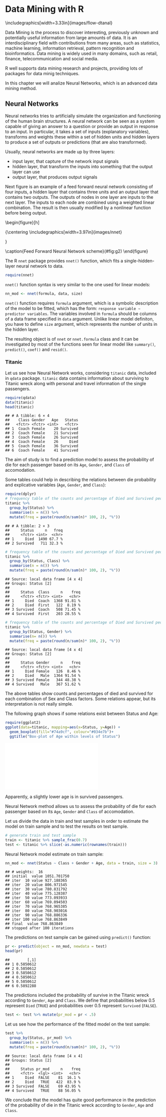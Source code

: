 # Data Mining with R





\includegraphics[width=3.33in]{images/flow-dtanal} 

Data Mining is the process to discover interesting, previously unknown and potentially useful information from large amounts of data. It is an interdisciplinary field with contributions from many areas, such as statistics, machine learning, information retrieval, pattern recognition and bioinformatics. Data mining is widely used in many domains, such as retail, finance, telecommunication and social media.

R well supports data mining research and projects, providing lots of packages for data minig techniques.

In this chapter we will analize Neural Networks, which is an advanced data mining method.


## Neural Networks

Neural networks tries to artificially simulate the organization and functioning of the human brain structures.
A neural network can be seen as a system capable of giving an answer to a question or provide an output in response to an input. In particular, it takes a set of inputs (explanatory variables), transforms and weights these within a set of hidden units and hidden layers to produce a set of outputs or predictions (that are also transformed).

Usually, neural networks are made up by three layers:

* input layer, that capture of the network input signals
* hidden layer, that transform the inputs into something that the output layer can use 
* output layer, that produces output signals

Next figure is an example of a feed forward neural network consisting of four inputs, a hidden layer that contains three units and an output layer that contains two outputs. The outputs of nodes in one layer are inputs to the next layer. The inputs to each node are combined using a weighted linear combination. The result is then usually modified by a nonlinear function before being output.

\begin{figure}[h]

{\centering \includegraphics[width=3.97in]{images/nnet} 

}

\caption{Feed Forward Neural Network scheme}(\#fig:g2)
\end{figure}


The R `nnet` package provides `nnet()` function, which fits a single-hidden-layer neural network to data. 


```r
require(nnet)
```

`nnet()` function syntax is very similar to the one used for linear models:


```r
nn_mod <- nnet(formula, data, size)
```

`nnet()` function requires `formula` argument, which is a symbolic description of the model to be fitted, which has the form: `response variable ∼ predictor variables`.
The variables involved in `formula` should be columns of a data frame specified in `data` argument.
Unlike linear model definiton, you have to define `size` argument, which represents the number of units in the hidden layer. 

The resulting object is of `nnet` or `nnet.formula` class and it can be investigated by most of the functions seen for linear model like `summary()`, `predict()`, `coef()` and `resid()`.

### Titanic

Let us see how Neural Network works, considering `titanic` data, included in `qdata` package. `titanic` data contains information about surviving to Titanic wreck along with personal and travel information of the single passengers.


```r
require(qdata)
data(titanic)
head(titanic)
```

```
## # A tibble: 6 × 4
##    Class Gender   Age   Status
##   <fctr> <fctr> <int>   <fctr>
## 1  Coach Female    20 Survived
## 2  Coach Female    21 Survived
## 3  Coach Female    26 Survived
## 4  Coach Female    26     Died
## 5  Coach Female    36 Survived
## 6  Coach Female    41 Survived
```

The aim of study is to find a prediction model to assess the probability of die for each passenger based on its `Age`, `Gender`, and `Class` of accomodation. 

Some tables could help in describing the relations between die probability and explicative variables (`Age`, `Gender`, and `Class`):


```r
require(dplyr)
# frequency table of the counts and percentage of Died and Survived people 
titanic %>% 
  group_by(Status) %>%
  summarise(n = n()) %>%
  mutate(freq = paste(round(n/sum(n)* 100, 2), "%")) 
```

```
## # A tibble: 2 × 3
##     Status     n   freq
##     <fctr> <int>  <chr>
## 1     Died  1490 67.7 %
## 2 Survived   711 32.3 %
```


```r
# frequency table of the counts and percentage of Died and Survived people by Class
titanic %>% 
  group_by(Status, Class) %>%
  summarise(n = n()) %>%
  mutate(freq = paste(round(n/sum(n)* 100, 2), "%"))
```

```
## Source: local data frame [4 x 4]
## Groups: Status [2]
## 
##     Status  Class     n    freq
##     <fctr> <fctr> <int>   <chr>
## 1     Died  Coach  1368 91.81 %
## 2     Died  First   122  8.19 %
## 3 Survived  Coach   508 71.45 %
## 4 Survived  First   203 28.55 %
```


```r
# frequency table of the counts and percentage of Died and Survived people by Gender
titanic %>% 
  group_by(Status, Gender) %>%
  summarise(n= n()) %>%
  mutate(freq = paste(round(n/sum(n)* 100, 2), "%"))
```

```
## Source: local data frame [4 x 4]
## Groups: Status [2]
## 
##     Status Gender     n    freq
##     <fctr> <fctr> <int>   <chr>
## 1     Died Female   126  8.46 %
## 2     Died   Male  1364 91.54 %
## 3 Survived Female   344 48.38 %
## 4 Survived   Male   367 51.62 %
```

The above tables show counts and percentages of died and survived for each combination of Sex and Class factors. Some relations appear, but its interpretation is not really simple.


The following graph shows if some relations exist between Status and Age:


```r
require(ggplot2)
ggplot(data=titanic, mapping=aes(x=Status, y=Age)) +
  geom_boxplot(fill="#74a9cf", colour="#034e7b")+ 
  ggtitle("Box-plot of Age within levels of Status")
```

![](11-data-mining_files/figure-latex/plot_status_age-1.pdf)<!-- --> 

Apparently, a slightly lower age is in survived passengers.

Neural Network method allows us to assess the probability of die for each passenger based on its `Age`, `Gender` and `Class` of accomodation.

Let us divide the data in train and test samples in order to estimate the model on train sample and to test the results on test sample. 


```r
# generate train and test sample 
train <- titanic %>% sample_frac(0.7)
test <- titanic %>% slice(-as.numeric(rownames(train)))
```

Neural Network model estimate on train sample:


```r
nn_mod <- nnet(Status ~ Class + Gender + Age, data = train, size = 3)
```

```
## # weights:  16
## initial  value 1051.701750 
## iter  10 value 927.188365
## iter  20 value 806.971545
## iter  30 value 780.831792
## iter  40 value 775.128387
## iter  50 value 773.093933
## iter  60 value 769.094503
## iter  70 value 768.965385
## iter  80 value 768.903016
## iter  90 value 768.886336
## iter 100 value 768.863849
## final  value 768.863849 
## stopped after 100 iterations
```

The predictions on test sample can be gained using `predict()` function:


```r
pr <- predict(object = nn_mod, newdata = test)
head(pr)
```

```
##        [,1]
## 1 0.5850612
## 2 0.5850612
## 3 0.5850612
## 4 0.5850612
## 5 0.5850612
## 6 0.5892288
```

The predictions included the probability of survive in the Titanic wreck according to `Gender`, `Age` and `Class`. We define that probabilities below 0.5 represent `Died` (`TRUE`) and probabilities over 0.5 represent `Survived` (`FALSE`).   


```r
test <- test %>% mutate(pr_mod = pr < .5)
```

Let us see how the performance of the fitted model on the test sample:


```r
test %>% 
  group_by(Status, pr_mod) %>%
  summarise(n = n()) %>%
  mutate(freq = paste(round(n/sum(n)* 100, 2), "%"))
```

```
## Source: local data frame [4 x 4]
## Groups: Status [2]
## 
##     Status pr_mod     n    freq
##     <fctr>  <lgl> <int>   <chr>
## 1     Died  FALSE    81  16.1 %
## 2     Died   TRUE   422  83.9 %
## 3 Survived  FALSE    69 43.95 %
## 4 Survived   TRUE    88 56.05 %
```

We conclude that the model has quite good performance in the prediction of the probability of die in the Titanic wreck according to `Gender`, `Age` and `Class`. 

